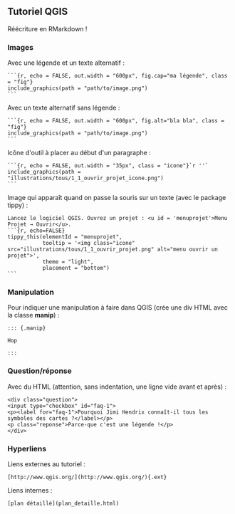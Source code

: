 ## Tutoriel QGIS

Réécriture en RMarkdown !

### Images

Avec une légende et un texte alternatif :

~~~
```{r, echo = FALSE, out.width = "600px", fig.cap="ma légende", class = "fig"}
include_graphics(path = "path/to/image.png")
```
~~~

Avec un texte alternatif sans légende :

~~~
```{r, echo = FALSE, out.width = "600px", fig.alt="bla bla", class = "fig"}
include_graphics(path = "path/to/image.png")
```
~~~

Icône d'outil à placer au début d'un paragraphe :

~~~
```{r, echo = FALSE, out.width = "35px", class = "icone"}`r ''`
include_graphics(path = "illustrations/tous/1_1_ouvrir_projet_icone.png")
```
~~~

Image qui apparaît quand on passe la souris sur un texte (avec le package tippy) :

~~~
Lancez le logiciel QGIS. Ouvrez un projet : <u id = 'menuprojet'>Menu Projet → Ouvrir</u>.
```{r, echo=FALSE}
tippy_this(elementId = "menuprojet",
           tooltip = '<img class="icone" src="illustrations/tous/1_1_ouvrir_projet.png" alt="menu ouvrir un projet">',
           theme = "light",
           placement = "bottom")
```
~~~

### Manipulation

Pour indiquer une manipulation à faire dans QGIS (crée une div HTML avec la classe **manip**) :

```
::: {.manip}

Hop

:::
```

### Question/réponse

Avec du HTML (attention, sans indentation, une ligne vide avant et après) :

```
<div class="question">
<input type="checkbox" id="faq-1">
<p><label for="faq-1">Pourquoi Jimi Hendrix connaît-il tous les symboles des cartes ?</label></p>
<p class="reponse">Parce-que c'est une légende !</p>
</div>
```

### Hyperliens

Liens externes au tutoriel : 

```[http://www.qgis.org/](http://www.qgis.org/){.ext}```


Liens internes :

```[plan détaillé](plan_detaille.html)```


